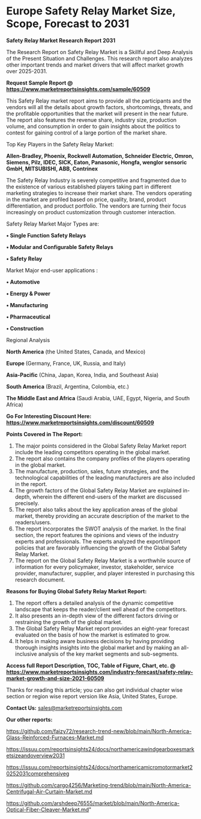  # Europe Safety Relay Market Size, Scope, Forecast to 2031

<strong>Safety Relay Market Research Report 2031</strong>

The Research Report on Safety Relay Market is a Skillful and Deep Analysis of the Present Situation and Challenges. This research report also analyzes other important trends and market drivers that will affect market growth over 2025-2031.

<strong>Request Sample Report @ <a href=https://www.marketreportsinsights.com/sample/60509>https://www.marketreportsinsights.com/sample/60509</a></strong>

This Safety Relay market report aims to provide all the participants and the vendors will all the details about growth factors, shortcomings, threats, and the profitable opportunities that the market will present in the near future. The report also features the revenue share, industry size, production volume, and consumption in order to gain insights about the politics to contest for gaining control of a large portion of the market share.

Top Key Players in the Safety Relay Market:

<strong>Allen-Bradley, Phoenix, Rockwell Automation, Schneider Electric, Omron, Siemens, Pilz, IDEC, SICK, Eaton, Panasonic, Hongfa, wenglor sensoric GmbH, MITSUBISHI, ABB, Contrinex</strong>

The Safety Relay Industry is severely competitive and fragmented due to the existence of various established players taking part in different marketing strategies to increase their market share. The vendors operating in the market are profiled based on price, quality, brand, product differentiation, and product portfolio. The vendors are turning their focus increasingly on product customization through customer interaction.

Safety Relay Market Major Types are:

<strong>• Single Function Safety Relays

• Modular and Configurable Safety Relays

• Safety Relay</strong>

Market Major end-user applications :

<strong>• Automotive

• Energy & Power

• Manufacturing

• Pharmaceutical

• Construction</strong>

Regional Analysis

</u><strong><b>North America</b></strong> (the United States, Canada, and Mexico)

<strong><b>Europe </b></strong>(Germany, France, UK, Russia, and Italy)

<strong><b>Asia-Pacific</b></strong> (China, Japan, Korea, India, and Southeast Asia)

<strong><b>South America</b></strong> (Brazil, Argentina, Colombia, etc.)

<strong><b>The Middle East and Africa</b></strong> (Saudi Arabia, UAE, Egypt, Nigeria, and South Africa)

<strong>Go For Interesting Discount Here: <a href=https://www.marketreportsinsights.com/discount/60509>https://www.marketreportsinsights.com/discount/60509</a></strong>

<strong>Points Covered in The Report:</strong>
<ol>
  <li>The major points considered in the Global Safety Relay Market report include the leading competitors operating in the global market.</li>
  <li>The report also contains the company profiles of the players operating in the global market.</li>
  <li>The manufacture, production, sales, future strategies, and the technological capabilities of the leading manufacturers are also included in the report.</li>
  <li>The growth factors of the Global Safety Relay Market are explained in-depth, wherein the different end-users of the market are discussed precisely.</li>
  <li>The report also talks about the key application areas of the global market, thereby providing an accurate description of the market to the readers/users.</li>
  <li>The report incorporates the SWOT analysis of the market. In the final section, the report features the opinions and views of the industry experts and professionals. The experts analyzed the export/import policies that are favorably influencing the growth of the Global Safety Relay Market.</li>
  <li>The report on the Global Safety Relay Market is a worthwhile source of information for every policymaker, investor, stakeholder, service provider, manufacturer, supplier, and player interested in purchasing this research document.</li>
</ol>
<strong>Reasons for Buying Global Safety Relay Market Report:</strong>

<ol>
  <li>The report offers a detailed analysis of the dynamic competitive landscape that keeps the reader/client well ahead of the competitors.</li>
  <li>It also presents an in-depth view of the different factors driving or restraining the growth of the global market.</li>
  <li>The Global Safety Relay Market report provides an eight-year forecast evaluated on the basis of how the market is estimated to grow.</li>
  <li>It helps in making aware business decisions by having providing thorough insights insights into the global market and by making an all-inclusive analysis of the key market segments and sub-segments.</li>
</ol>
<strong>Access full Report Description, TOC, Table of Figure, Chart, etc. @ <a href=https://www.marketreportsinsights.com/industry-forecast/safety-relay-market-growth-and-size-2021-60509>https://www.marketreportsinsights.com/industry-forecast/safety-relay-market-growth-and-size-2021-60509</a></strong>


Thanks for reading this article; you can also get individual chapter wise section or region wise report version like Asia, United States, Europe.

<strong>Contact Us:</strong>
sales@marketreportsinsights.com

<strong>Our other reports:</strong>

<a href=https://github.com/faizy72/research-trend-new/blob/main/North-America-Glass-Reinforced-Furnaces-Market.md>https://github.com/faizy72/research-trend-new/blob/main/North-America-Glass-Reinforced-Furnaces-Market.md</a>

<a href=https://issuu.com/reportsinsights24/docs/northamericawindgearboxesmarketsizeandoverview2031>https://issuu.com/reportsinsights24/docs/northamericawindgearboxesmarketsizeandoverview2031</a>

<a href=https://issuu.com/reportsinsights24/docs/northamericamicromotormarket20252031comprehensiveg>https://issuu.com/reportsinsights24/docs/northamericamicromotormarket20252031comprehensiveg</a>

<a href=https://github.com/cargo4256/Marketing-trend/blob/main/North-America-Centrifugal-Air-Curtain-Market.md>https://github.com/cargo4256/Marketing-trend/blob/main/North-America-Centrifugal-Air-Curtain-Market.md</a>

<a href=https://github.com/arshdeep76555/market/blob/main/North-America-Optical-Fiber-Cleaver-Market.md>https://github.com/arshdeep76555/market/blob/main/North-America-Optical-Fiber-Cleaver-Market.md</a>"
